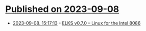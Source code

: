# [Published on 2023-09-08](index.md)

* [2023-09-08, 15:17:13](https://lobste.rs/s/xsn8ds/elks_v0_7_0_linux_for_intel_8086) - [ELKS v0.7.0 – Linux for the Intel 8086](https://github.com/ghaerr/elks/releases/tag/v0.7.0)
